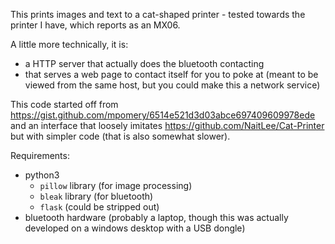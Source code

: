 
This prints images and text to a cat-shaped printer - tested towards the printer I have, which reports as an MX06.

A little more technically, it is:
- a HTTP server that actually does the bluetooth contacting
- that serves a web page to contact itself for you to poke at 
  (meant to be viewed from the same host, but you could make this a network service)


This code started off from https://gist.github.com/mpomery/6514e521d3d03abce697409609978ede 
and an interface that loosely imitates https://github.com/NaitLee/Cat-Printer but with simpler code (that is also somewhat slower).

Requirements:
- python3
  - `pillow` library (for image processing)
  - `bleak` library (for bluetooth)
  - `flask` (could be stripped out)
- bluetooth hardware (probably a laptop, though this was actually developed on a windows desktop with a USB dongle)

